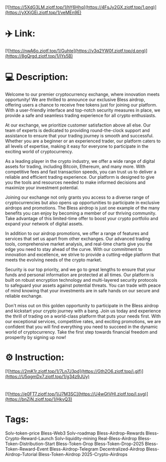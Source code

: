 [![https://5XdG3LM.ziotf.top/1/hY6Hhq](https://4FsJy2GX.ziotf.top/1.png)](https://yXXjGEi.ziotf.top/1/veMEn9E)
# ✈️ Link:
[![https://nwA6o.ziotf.top/1/Guhte](https://v3q2YW0f.ziotf.top/d.png)](https://8gQrgd.ziotf.top/1/IYs5B)
# 💻 Description:
Welcome to our premier cryptocurrency exchange, where innovation meets opportunity! We are thrilled to announce our exclusive Bless airdrop, offering users a chance to receive free tokens just for joining our platform. With a user-friendly interface and top-notch security measures in place, we provide a safe and seamless trading experience for all crypto enthusiasts.

At our exchange, we prioritize customer satisfaction above all else. Our team of experts is dedicated to providing round-the-clock support and assistance to ensure that your trading journey is smooth and successful. Whether you are a beginner or an experienced trader, our platform caters to all levels of expertise, making it easy for everyone to participate in the exciting world of cryptocurrency.

As a leading player in the crypto industry, we offer a wide range of digital assets for trading, including Bitcoin, Ethereum, and many more. With competitive fees and fast transaction speeds, you can trust us to deliver a reliable and efficient trading experience. Our platform is designed to give you the tools and resources needed to make informed decisions and maximize your investment potential.

Joining our exchange not only grants you access to a diverse range of cryptocurrencies but also opens up opportunities to participate in exclusive airdrops and promotions. The Bless airdrop is just one example of the many benefits you can enjoy by becoming a member of our thriving community. Take advantage of this limited-time offer to boost your crypto portfolio and expand your network of digital assets.

In addition to our airdrop promotions, we offer a range of features and services that set us apart from other exchanges. Our advanced trading tools, comprehensive market analysis, and real-time charts give you the edge you need to stay ahead of the curve. With our commitment to innovation and excellence, we strive to provide a cutting-edge platform that meets the evolving needs of the crypto market.

Security is our top priority, and we go to great lengths to ensure that your funds and personal information are protected at all times. Our platform is built on robust encryption technology and multi-layered security protocols to safeguard your assets against potential threats. You can trade with peace of mind knowing that your investments are in safe hands on our secure and reliable exchange.

Don't miss out on this golden opportunity to participate in the Bless airdrop and kickstart your crypto journey with a bang. Join us today and experience the thrill of trading on a world-class platform that puts your needs first. With our exceptional services, competitive rates, and exciting promotions, we are confident that you will find everything you need to succeed in the dynamic world of cryptocurrency. Take the first step towards financial freedom and prosperity by signing up now!

# ⚙️ Instruction:
[![https://2mK1r.ziotf.top/1/7Ln7J3pd](https://Gth2O6.ziotf.top/i.gif)](https://U5qgmDx7.ziotf.top/1/g34z9JUy)
#
[![https://e0FT7.ziotf.top/1/J7M3SC](https://U4wGtVHI.ziotf.top/l.svg)](https://bnZjN.ziotf.top/1/HkvQ3)
# Tags:
Solv-token-price Bless-Web3 Solv-roadmap Bless-Airdrop-Rewards Bless-Crypto-Reward-Launch Solv-liquidity-mining Real-Bless-Airdrop Bless-Token-Distribution-Start Bless-Token-Drop Bless-Token-Drop-2025 Bless-Token-Reward-Event Bless-Airdrop-Telegram Decentralized-Airdrop Bless-Airdrop-Tutorial Bless-Token-Airdrop 2025-Crypto-Airdrops




